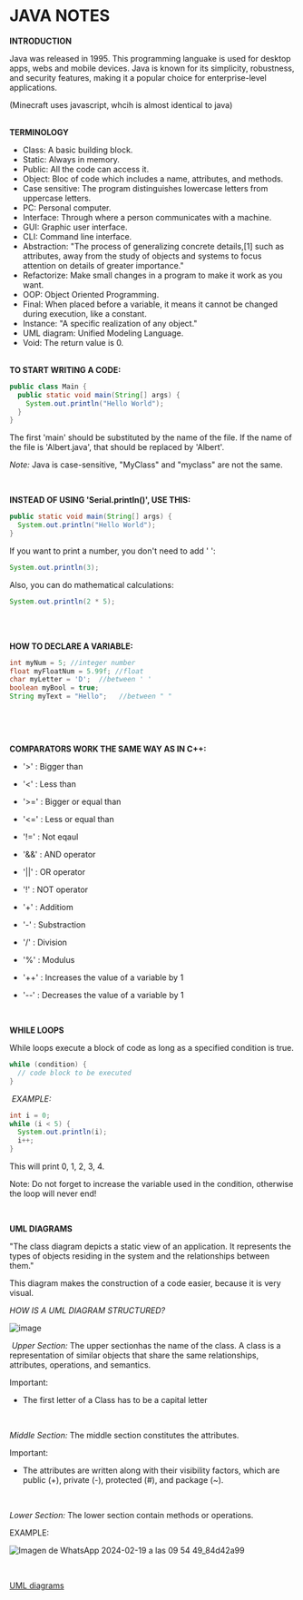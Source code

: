 # JAVA NOTES

**INTRODUCTION**

Java was released in 1995. This programming languake is used for desktop apps, webs and mobile devices.
Java is known for its simplicity, robustness, and security features, making it a popular choice for enterprise-level applications.

(Minecraft uses javascript, whcih is almost identical to java)
‎ 

 ‎  
**TERMINOLOGY**
- Class: A basic building block. 
- Static: Always in memory.
- Public: All the code can access it.
- Object: Bloc of code which includes a name, attributes, and methods.
- Case sensitive: The program distinguishes lowercase letters from uppercase letters.
- PC: Personal computer.
- Interface: Through where a person communicates with a machine.
- GUI: Graphic user interface.
- CLI: Command line interface.
- Abstraction: "The process of generalizing concrete details,[1] such as attributes, away from the study of objects and systems to focus attention on details of greater importance."
- Refactorize: Make small changes in a program to make it work as you want.
- OOP: Object Oriented Programming.
- Final: When placed before a variable, it means it cannot be changed during execution, like a constant.
- Instance: "A specific realization of any object."
- UML diagram: Unified Modeling Language.
- Void: The return value is 0.
‎ 

 ‎  
**TO START WRITING A CODE:**

```java
public class Main {
  public static void main(String[] args) {
    System.out.println("Hello World");
  }
}
```

The first 'main' should be substituted by the name of the file. If the name of the file is 'Albert.java', that should be replaced by 'Albert'.


*Note:* Java is case-sensitive, "MyClass" and "myclass" are not the same.
‎ 

 ‎  

**INSTEAD OF USING 'Serial.println()', USE THIS:**

```java
public static void main(String[] args) {
  System.out.println("Hello World");
}
```

If you want to print a number, you don't need to add ' ':

```java
System.out.println(3);
```

Also, you can do mathematical calculations:

```java
System.out.println(2 * 5);
```
‎ 

 ‎  
**HOW TO DECLARE A VARIABLE:**

```java
int myNum = 5; //integer number
float myFloatNum = 5.99f; //float
char myLetter = 'D';  //between ' '
boolean myBool = true;
String myText = "Hello";   //between " "
```
‎ 

 ‎  

**COMPARATORS WORK THE SAME WAY AS IN C++:**

- '>' : Bigger than

- '<' : Less than
  
- '>=' : Bigger or equal than

- '<=' : Less or equal than

- '!='  : Not eqaul

- '&&' : AND operator
  
- '||' : OR operator
  
- '!' : NOT operator

- '+' : Additiom

- '-' : Substraction

- '/' : Division

- '%' : Modulus

- '++' : Increases the value of a variable by 1

- '--' : Decreases the value of a variable by 1
‎ 

 ‎  

**WHILE LOOPS**

While loops execute a block of code as long as a specified condition is true.

```java
while (condition) {
  // code block to be executed
}
```
‎ 
*EXAMPLE:*

```java
int i = 0;
while (i < 5) {
  System.out.println(i);
  i++;
}
```

This will print 0, 1, 2, 3, 4.

Note: Do not forget to increase the variable used in the condition, otherwise the loop will never end!
‎ 

 ‎  

**UML DIAGRAMS**

"The class diagram depicts a static view of an application. It represents the types of objects residing in the system and the relationships between them."

This diagram makes the construction of a code easier, because it is very visual.

*HOW IS A UML DIAGRAM STRUCTURED?*
‎ 

![image](https://github.com/albertrenart/J25-programming/assets/144990839/366e7e05-8fde-4bf4-81bb-a5f84ccb6fde)
‎ 

‎ 
*Upper Section:* The upper sectionhas the name of the class. A class is a representation of similar objects that share the same relationships, attributes, operations, and semantics.

Important:

- The first letter of a Class has to be a capital letter
  
‎ 

*Middle Section:* The middle section constitutes the attributes.

Important:

- The attributes are written along with their visibility factors, which are public (+), private (-), protected (#), and package (~).
    
‎ 

*Lower Section:* The lower section contain methods or operations.


EXAMPLE:

![Imagen de WhatsApp 2024-02-19 a las 09 54 49_84d42a99](https://github.com/albertrenart/J25-programming/assets/144990839/54938222-69a3-4263-9977-e1e1cfe83d14)

‎ 


[UML diagrams](https://www.javatpoint.com/uml-class-diagram)





